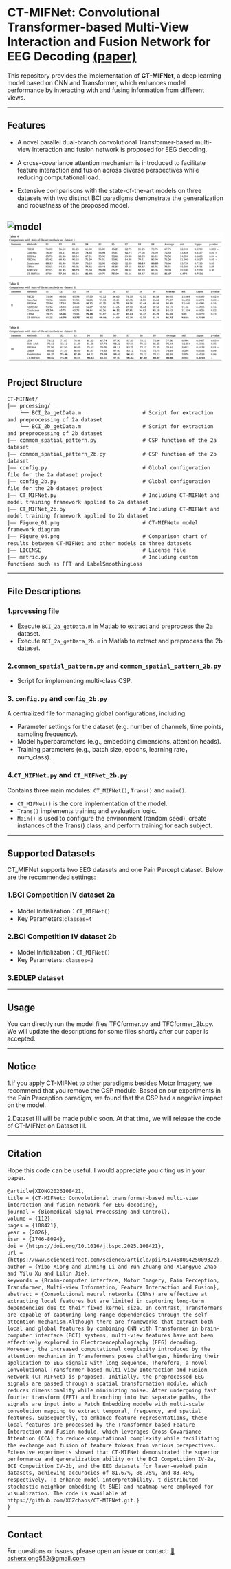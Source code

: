 # **CT-MIFNet: Convolutional Transformer-based Multi-View Interaction and Fusion Network for EEG Decoding [(paper)](https://www.sciencedirect.com/science/article/abs/pii/S1746809425009322)**

This repository provides the implementation of **CT-MIFNet**, a deep learning model based on CNN and Transformer, which enhances model performance by interacting with and fusing information from different views.

---

## **Features**
- A novel parallel dual-branch convolutional Transformer-based multi-view
interaction and fusion network is proposed for EEG decoding.

- A cross-covariance attention mechanism is introduced to facilitate feature
interaction and fusion across diverse perspectives while reducing computational
load.
- Extensive comparisons with the state-of-the-art models on three datasets with two
distinct BCI paradigms demonstrate the generalization and robustness of the
proposed model.

![model](Figure_01.png)
![model](Figure_04.png)
---

## **Project Structure**
```
CT-MIFNet/  
|—— prcessing/                                
    └── BCI_2a_getData.m                    # Script for extraction and preprocessing of 2a dataset  
    └── BCI_2b_getData.m                    # Script for extraction and preprocessing of 2b dataset  
|—— commom_spatial_pattern.py               # CSP function of the 2a dataset  
|—— commom_spatial_pattern_2b.py            # CSP function of the 2b dataset  
|—— config.py                               # Global configuration file for the 2a dataset project  
|—— config_2b.py                            # Global configuration file for the 2b dataset project  
|—— CT_MIFNet.py                            # Including CT-MIFNet and model training framework applied to 2a dataset  
|—— CT_MIFNet_2b.py                         # Including CT-MIFNet and model training framework applied to 2b dataset  
|—— Figure_01.png                           # CT-MIFNetm model framework diagram  
|—— Figure_04.png                           # Comparison chart of results between CT-MIFNet and other models on three datasets  
|—— LICENSE                                 # License file  
|—— metric.py                               # Including custom functions such as FFT and LabelSmoothingLoss  
```
---

## **File Descriptions**

### 1.prcessing file  
- Execute ```BCI_2a_getData.m``` in Matlab to extract and preprocess the 2a dataset.
- Execute ```BCI_2a_getData_2b.m``` in Matlab to extract and preprocess the 2b dataset.

### 2.```commom_spatial_pattern.py``` and ```commom_spatial_pattern_2b.py```
- Script for implementing multi-class CSP.
  
### 3. ```config.py``` and ```config_2b.py```
A centralized file for managing global configurations, including:
- Parameter settings for the dataset (e.g. number of channels, time points, sampling frequency).
- Model hyperparameters (e.g., embedding dimensions, attention heads).
- Training parameters (e.g., batch size, epochs, learning rate，num_class).

### 4.```CT_MIFNet.py``` and ```CT_MIFNet_2b.py```
Contains three main modules: ```CT_MIFNet()```, ```Trans()``` and ```main()```.
- ```CT_MIFNet()``` is the core implementation of the model.
- ```Trans()``` implements training and evaluation logic.
- ```Main()``` is used to configure the environment (random seed), create instances of the Trans() class, and perform training for each subject.

---

## **Supported Datasets**
CT_MIFNet supports two EEG datasets and one Pain Percept dataset. Below are the recommended settings:  
### 1.BCI Competition IV dataset 2a
- Model Initialization：```CT_MIFNet()```
- Key Parameters:```classes=4```
### 2.BCI Competition IV dataset 2b  
- Model Initialization：```CT_MIFNet()```
- Key Parameters: ```classes=2```
### 3.EDLEP dataset

---


## **Usage**

You can directly run the model files TFCformer.py and TFCformer_2b.py. We will update the descriptions for some files shortly after our paper is accepted.

---

## Notice
1.If you apply CT-MIFNet to other paradigms besides Motor Imagery, we recommend that you remove the CSP module. Based on our experiments in the Pain Perception paradigm, we found that the CSP had a negative impact on the model.


2.Dataset III will be made public soon. At that time, we will release the code of CT-MIFNet on Dataset III.


---


## **Citation**
Hope this code can be useful. I would appreciate you citing us in your paper. 
```
@article{XIONG2026108421,
title = {CT-MIFNet: Convolutional transformer-based multi-view interaction and fusion network for EEG decoding},
journal = {Biomedical Signal Processing and Control},
volume = {112},
pages = {108421},
year = {2026},
issn = {1746-8094},
doi = {https://doi.org/10.1016/j.bspc.2025.108421},
url = {https://www.sciencedirect.com/science/article/pii/S1746809425009322},
author = {Yibo Xiong and Jinming Li and Yun Zhuang and Xiangyue Zhao and Yilu Xu and Lilin Jie},
keywords = {Brain-computer interface, Motor Imagery, Pain Perception, Transformer, Multi-view Information, Feature Interaction and Fusion},
abstract = {Convolutional neural networks (CNNs) are effective at extracting local features but are limited in capturing long-term dependencies due to their fixed kernel size. In contrast, Transformers are capable of capturing long-range dependencies through the self-attention mechanism.Although there are frameworks that extract both local and global features by combining CNN with Transformer in brain-computer interface (BCI) systems, multi-view features have not been effectively explored in Electroencephalography (EEG) decoding. Moreover, the increased computational complexity introduced by the attention mechanism in Transformers poses challenges, hindering their application to EEG signals with long sequence. Therefore, a novel Convolutional Transformer-based multi-view Interaction and Fusion Network (CT-MIFNet) is proposed. Initially, the preprocessed EEG signals are passed through a spatial transformation module, which reduces dimensionality while minimizing noise. After undergoing fast fourier transform (FFT) and branching into two separate paths, the signals are input into a Patch Embedding module with multi-scale convolution mapping to extract temporal, frequency, and spatial features. Subsequently, to enhance feature representations, these local features are processed by the Transformer-based Feature Interaction and Fusion module, which leverages Cross-Covariance Attention (CCA) to reduce computational complexity while facilitating the exchange and fusion of feature tokens from various perspectives. Extensive experiments showed that CT-MIFNet demonstrated the superior performance and generalization ability on the BCI Competition IV-2a, BCI Competition IV-2b, and the EEG datasets for laser-evoked pain datasets, achieving accuracies of 81.67%, 86.75%, and 83.48%, respectively. To enhance model interpretability, t-distributed stochastic neighbor embedding (t-SNE) and heatmap were employed for visualization. The code is available at https://github.com/XCZchaos/CT-MIFNet.git.}
}
```
---

## **Contact**
For questions or issues, please open an issue or contact:
<a href="mailto:asherxiong552@gmail.com">📧 asherxiong552@gmail.com</a>
